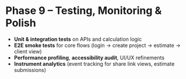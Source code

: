 # Phase 9 – Testing, Monitoring & Polish

- **Unit & integration tests** on APIs and calculation logic
- **E2E smoke tests** for core flows (login → create project → estimate → client view)
- **Performance profiling**, **accessibility audit**, UI/UX refinements
- **Instrument analytics** (event tracking for share link views, estimate submissions)

